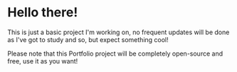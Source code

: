 # Hello there!

This is just a basic project I'm working on, no frequent updates will be done as I've got to study and so, but expect something cool!

Please note that this Portfolio project will be completely open-source and free, use it as you want!